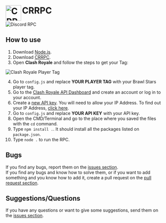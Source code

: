 # CRRPC <a target="_blank" href="https://github.com/Fastxyz/CRRPC"><img align="left" alt="CRRPC" width="50px" src="https://i.imgur.com/aIq8zVt.png"></a>

<img alt="Discord RPC" src="https://i.imgur.com/zG7E9Ta.png">

## How to use

1. Download [Node.js](https://nodejs.org/en/download).
2. Download [CRRPC](https://github.com/Fastxyz/CRRPC/archive/refs/heads/main.zip).
3. Open **Clash Royale** and follow the steps to get your Tag:

  <img alt="Clash Royale Player Tag" src="https://i.imgur.com/cNAM0nV.gif">

4. Go to `config.js` and replace **YOUR PLAYER TAG** with your Brawl Stars player tag.
5. Go to the [Clash Royale API Dashboard](https://developer.clashroyale.com) and create an account or log in to your account.
6. Create a [new API key](https://developer.clashroyale.com/#/new-key). You will need to allow your IP Address. To find out your IP Address, [click here](https://nordvpn.com/what-is-my-ip).
7. Go to `config.js` and replace **YOUR API KEY** with your API key.
8. Open the CMD/Terminal and go to the place where you saved the files with the `cd` command.
9. Type `npm install .`. It should install all the packages listed on `package.json`.
10. Type `node .` to run the RPC.

## Bugs

If you find any bugs, report them on the [issues section](https://github.com/Fastxyz/CRRPC/issues).</br>If you find any bugs and know how to solve them, or if you want to add something and you know how to add it, create a pull request on the [pull request section](https://github.com/Fastxyz/CRRPC/pulls).

## Suggestions/Questions

If you have any questions or want to give some suggestions, send them on the [issues section](https://github.com/Fastxyz/CRRPC/issues).